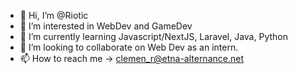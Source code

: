 - 👋 Hi, I’m @Riotic
- 👀 I’m interested in WebDev and GameDev
- 🌱 I’m currently learning Javascript/NextJS, Laravel, Java, Python
- 💞️ I’m looking to collaborate on Web Dev as an intern.
- 📫 How to reach me -> clemen_r@etna-alternance.net

<!---
Riotic/Riotic is a ✨ special ✨ repository because its `README.md` (this file) appears on your GitHub profile.
You can click the Preview link to take a look at your changes.
--->
